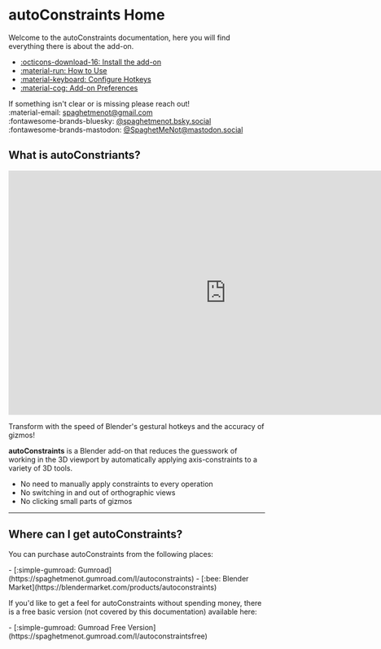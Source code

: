 # autoConstraints Home
Welcome to the autoConstraints documentation, here you will find everything there is about the add-on.  
<div class="grid cards" markdown>

- [:octicons-download-16: Install the add-on](install.md)
- [:material-run: How to Use](using_autoconstraints.md)
- [:material-keyboard: Configure Hotkeys](hotkeys.md)
- [:material-cog: Add-on Preferences](preferences.md)

</div>

If something isn't clear or is missing please reach out!    
:material-email: <spaghetmenot@gmail.com>   
:fontawesome-brands-bluesky: [@spaghetmenot.bsky.social](https://bsky.app/profile/spaghetmenot.bsky.social)  
:fontawesome-brands-mastodon: [@SpaghetMeNot@mastodon.social](https://mastodon.social/@SpaghetMeNot)

## What is autoConstriants?

<iframe width="854" height="480" src="https://www.youtube.com/embed/UZBVFKkP86M?si=_WXS9b3Xw61SibwV" title="YouTube video player" frameborder="0" allow="accelerometer; autoplay; clipboard-write; encrypted-media; gyroscope; picture-in-picture; web-share" referrerpolicy="strict-origin-when-cross-origin" allowfullscreen></iframe>

Transform with the speed of Blender's gestural hotkeys and the accuracy of gizmos!

**autoConstraints** is a Blender add-on that reduces the guesswork of working in the 3D viewport by automatically applying axis-constraints to a variety of 3D tools.

- No need to manually apply constraints to every operation
- No switching in and out of orthographic views
- No clicking small parts of gizmos

----
## Where can I get autoConstraints?
You can purchase autoConstraints from the following places: 

<div class="grid cards" markdown>
- [:simple-gumroad: Gumroad](https://spaghetmenot.gumroad.com/l/autoconstraints)   
- [:bee: Blender Market](https://blendermarket.com/products/autoconstraints)
</div>

If you'd like to get a feel for autoConstraints without spending money, there is a free basic version (not covered by this documentation) available here:
<div class="grid cards" markdown>
- [:simple-gumroad: Gumroad Free Version](https://spaghetmenot.gumroad.com/l/autoconstraintsfree)   
</div>